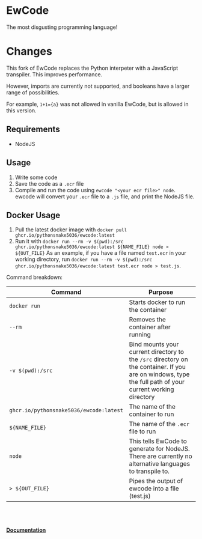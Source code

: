 # EwCode
The most disgusting programming language!

# Changes
This fork of EwCode replaces the Python interpeter with a JavaScript transpiler. This improves performance.

However, imports are currently not supported, and booleans have a larger range of possibilities.

For example, `1+1={a}` was not allowed in vanilla EwCode, but is allowed in this version.

## Requirements
- NodeJS

## Usage
1. Write some code
2. Save the code as a `.ecr` file
3. Compile and run the code using `ewcode "<your ecr file>" node`. ewcode will convert your `.ecr` file to a `.js` file, and print the NodeJS file.

## Docker Usage
1. Pull the latest docker image with `docker pull ghcr.io/pythonsnake5036/ewcode:latest`
2. Run it with `docker run --rm -v $(pwd):/src ghcr.io/pythonsnake5036/ewcode:latest ${NAME_FILE} node > ${OUT_FILE}`
As an example, if you have a file named `test.ecr` in your working directory, run `docker run --rm -v $(pwd):/src ghcr.io/pythonsnake5036/ewcode:latest test.ecr node > test.js`.

Command breakdown:

|   Command   |   Purpose   |
| ----------- | ----------- |
| `docker run`| Starts docker to run the container |
|    `--rm`   | Removes the container after running |
| `-v $(pwd):/src`| Bind mounts your current directory to the `/src` directory on the container. If you are on windows, type the full path of your current working directory |
| `ghcr.io/pythonsnake5036/ewcode:latest` | The name of the container to run |
| `${NAME_FILE}` | The name of the `.ecr` file to run |
| `node` | This tells EwCode to generate for NodeJS. There are currently no alternative languages to transpile to. |
| `> ${OUT_FILE}` | Pipes the output of ewcode into a file (test.js) |

<br /><br /><br />
**[Documentation](https://github.com/EnderixMC/EwCode/wiki)**
